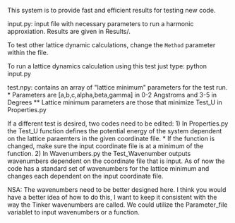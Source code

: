 This system is to provide fast and efficient results for testing new code.

input.py: input file with necessary parameters to run a harmonic approxiation. 
Results are given in Results/. 

To test other lattice dynamic calculations, change the `Method` parameter within the file. 

To run a lattice dynamics calculation using this test just type: python input.py

test.npy: contains an array of "lattice minimum" parameters for the test run.
    * Parameters are [a,b,c,alpha,beta,gamma] in 0-2 Angstroms and 3-5 in Degrees
    ** Lattice minimum parameters are those that minimize Test_U in Properties.py

If a different test is desired, two codes need to be edited:
    1) In Properties.py the Test_U function defines the potential energy of the system
       dependent on the lattice paraemters in the given coordinate file.
       * If the function is changed, make sure the input coordinate file is at a minimum
         of the function.
    2) In Wavenumbers.py the Test_Wavenumber outputs wavenumbers dependent on the coordinate
       file that is input. As of now the code has a standard set of wavenumbers for the
       lattice minimum and changes each dependent on the input coordinate file.

NSA: The wavenumbers need to be better designed here. I think you would have a better idea of how to do this, I want to keep
     it consistent with the way the Tinker wavenumbers are called. We could utilize the Parameter_file variablet to input
     wavenumbers or a function.

